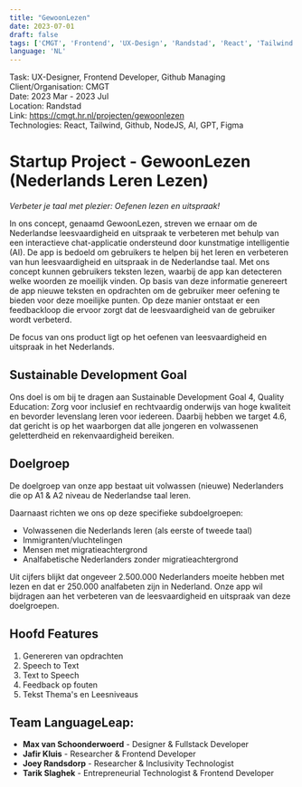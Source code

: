 ```yaml
---
title: "GewoonLezen"
date: 2023-07-01
draft: false
tags: ['CMGT', 'Frontend', 'UX-Design', 'Randstad', 'React', 'Tailwind', 'Github', 'NodeJS', 'AI', 'GPT', 'Figma', 'Dutch']
language: 'NL'
---
```

Task: UX-Designer, Frontend Developer, Github Managing  
Client/Organisation: CMGT  
Date: 2023 Mar - 2023 Jul  
Location: Randstad  
Link: https://cmgt.hr.nl/projecten/gewoonlezen  
Technologies: React, Tailwind, Github, NodeJS, AI, GPT, Figma

# Startup Project - GewoonLezen (Nederlands Leren Lezen)

*Verbeter je taal met plezier: Oefenen lezen en uitspraak!*

In ons concept, genaamd GewoonLezen, streven we ernaar om de Nederlandse leesvaardigheid en uitspraak te verbeteren met behulp van een interactieve chat-applicatie ondersteund door kunstmatige intelligentie (AI). De app is bedoeld om gebruikers te helpen bij het leren en verbeteren van hun leesvaardigheid en uitspraak in de Nederlandse taal. Met ons concept kunnen gebruikers teksten lezen, waarbij de app kan detecteren welke woorden ze moeilijk vinden. Op basis van deze informatie genereert de app nieuwe teksten en opdrachten om de gebruiker meer oefening te bieden voor deze moeilijke punten. Op deze manier ontstaat er een feedbackloop die ervoor zorgt dat de leesvaardigheid van de gebruiker wordt verbeterd.

De focus van ons product ligt op het oefenen van leesvaardigheid en uitspraak in het Nederlands.

## Sustainable Development Goal

Ons doel is om bij te dragen aan Sustainable Development Goal 4, Quality Education: Zorg voor inclusief en rechtvaardig onderwijs van hoge kwaliteit en bevorder levenslang leren voor iedereen. Daarbij hebben we target 4.6, dat gericht is op het waarborgen dat alle jongeren en volwassenen geletterdheid en rekenvaardigheid bereiken.

## Doelgroep

De doelgroep van onze app bestaat uit volwassen (nieuwe) Nederlanders die op A1 & A2 niveau de Nederlandse taal leren.

Daarnaast richten we ons op deze specifieke subdoelgroepen:
- Volwassenen die Nederlands leren (als eerste of tweede taal)
- Immigranten/vluchtelingen
- Mensen met migratieachtergrond
- Analfabetische Nederlanders zonder migratieachtergrond

Uit cijfers blijkt dat ongeveer 2.500.000 Nederlanders moeite hebben met lezen en dat er 250.000 analfabeten zijn in Nederland. Onze app wil bijdragen aan het verbeteren van de leesvaardigheid en uitspraak van deze doelgroepen.

## Hoofd Features
1. Genereren van opdrachten
2. Speech to Text
3. Text to Speech
4. Feedback op fouten
5. Tekst Thema's en Leesniveaus

## Team LanguageLeap:
- **Max van Schoonderwoerd** - Designer & Fullstack Developer  
- **Jafir Kluis** - Researcher & Frontend Developer  
- **Joey Randsdorp** - Researcher & Inclusivity Technologist  
- **Tarik Slaghek** - Entrepreneurial Technologist & Frontend Developer  
